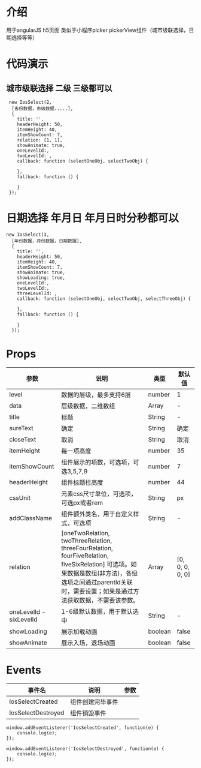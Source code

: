 # 介绍

用于angularJS h5页面 类似于小程序picker pickerView组件（城市级联选择，日期选择等等）

# 代码演示

## 城市级联选择 二级 三级都可以

```
 new IosSelect(2,
  [省份数据，市级数据.....],
  {
	title: '',
	headerHeight: 50,
	itemHeight: 40,
	itemShowCount: 7,
	relation: [1, 1],
	showAnimate: true,
	oneLevelId:,
	twoLevelId: ,
	callback: function (selectOneObj, selectTwoObj) {

	},
	fallback: function () {

	}
 });
```

# 日期选择 年月日 年月日时分秒都可以

```
new IosSelect(3,
  [年份数据，月份数据，日期数据],
  {
	title: '',
	headerHeight: 50,
	itemHeight: 40,
	itemShowCount: 7,
	showAnimate: true,
	showLoading: true,
	oneLevelId:,
	twoLevelId:,
	threeLevelId: ,
	callback: function (selectOneObj, selectTwoObj, selectThreeObj) {

	},
	fallback: function () {

	}
  });
```

# Props

| 参数 | 说明 | 类型 | 默认值 |
| --- | --- | --- | --- |
| level | 数据的层级，最多支持6层 | number | 1 |
| data | 层级数据，二维数组 | Array | - |
| title | 标题 | String | - |
| sureText | 确定 | String | 确定 |
| closeText | 取消 | String | 取消 |
| itemHeight | 每一项高度 | number | 35 |
| itemShowCount | 组件展示的项数，可选项，可选3,5,7,9 | number | 7 |
| headerHeight | 组件标题栏高度 | number | 44 |
| cssUnit | 元素css尺寸单位，可选项，可选px或者rem | String | px |
| addClassName | 组件额外类名，用于自定义样式，可选项 | String | - |
| relation | [oneTwoRelation, twoThreeRelation, threeFourRelation, fourFiveRelation, fiveSixRelation] 可选项。如果数据是数组(非方法)，各级选项之间通过parentId关联时，需要设置；如果是通过方法获取数据，不需要该参数。 | Array | [0, 0, 0, 0, 0] |
| oneLevelId - sixLevelId | 1-6级默认数据，用于默认选中 | String | - |
| showLoading | 展示加载动画 | boolean | false |
| showAnimate | 展示入场，退场动画 | boolean | false |

# Events

| 事件名 | 说明 | 参数 |
| --- | --- | --- |
| IosSelectCreated | 组件创建完毕事件 |  |
| IosSelectDestroyed | 组件销毁事件 |  |

```
window.addEventListener('IosSelectCreated', function(e) {
	console.log(e);
});
```

```
window.addEventListener('IosSelectDestroyed', function(e) {
	console.log(e);
});
```

#
